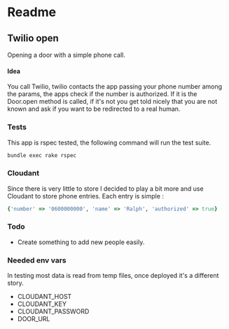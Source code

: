 # Readme

## Twilio open

Opening a door with a simple phone call.

#### Idea

You call Twilio, twilio contacts the app passing your phone number among the params, the apps check if the number is authorized. If it is the Door.open method is called, if it's not you get told nicely that you are not known and ask if you want to be redirected to a real human.

### Tests

This app is rspec tested, the following command will run the test suite.

```sh
bundle exec rake rspec
```

### Cloudant

Since there is very little to store I decided to play a bit more and use Cloudant to store phone entries. Each entry is simple :

```ruby
{'number' => '0600000000', 'name' => 'Ralph', 'authorized' => true}
```

### Todo

* Create something to add new people easily.


### Needed env vars

In testing most data is read from temp files, once deployed it's a different story.
* CLOUDANT_HOST
* CLOUDANT_KEY
* CLOUDANT_PASSWORD
* DOOR_URL